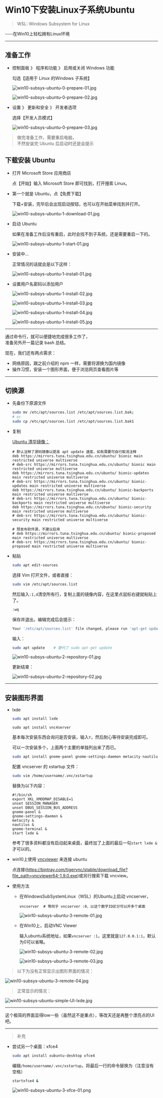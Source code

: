 # Win10下安装Linux子系统Ubuntu

> WSL: Windows Subsystem for Linux

----在Win10上轻松拥有Linux环境

---

## 准备工作

+ 控制面板 》 程序和功能 》 启用或关闭 Windows 功能

  勾选【适用于 Linux 的Windows 子系统】
    
  ![win10-subsys-ubuntu-0-prepare-01.jpg](https://s2.ax1x.com/2019/11/17/MrsgJg.jpg)

  ![win10-subsys-ubuntu-0-prepare-02.jpg](https://s2.ax1x.com/2019/11/17/Mrshyn.jpg)

+ 设置 》 更新和安全 》 开发者选项

  选择【开发人员模式】

  ![win10-subsys-ubuntu-0-prepare-03.jpg](https://s2.ax1x.com/2019/11/17/MrsRzj.jpg)

> 做完准备工作，需要重启电脑，  
  不然安装完 Ubuntu 后启动时还是会提示

## 下载安装 Ubuntu

+ 打开 Microsoft Store 应用商店

  点【开始】输入 Microsoft Store 即可找到，打开搜索 Linux。

+ 第一个就是 Ubuntu，点【免费下载】

  下载+安装，完毕后会出现启动按钮，也可以在开始菜单找到并打开。

  ![win10-subsys-ubuntu-1-download-01.jpg](https://s2.ax1x.com/2019/11/17/MrsfQs.jpg)

+ 启动 Ubuntu

  如果在准备工作后没有重启，此时会找不到子系统，还是需要重启一下的。

  ![win10-subsys-ubuntu-1-start-01.jpg](https://s2.ax1x.com/2019/11/17/MrT4de.jpg)

+ 安装中...

  正常情况的话就会是以下这样：

  ![win10-subsys-ubuntu-1-install-01.jpg](https://s2.ax1x.com/2019/11/17/MrscFS.jpg)

+ 设置用户名密码以添加用户  
  
  ![win10-subsys-ubuntu-1-install-02.jpg](https://s2.ax1x.com/2019/11/17/Mrs4Lq.jpg)

  ![win10-subsys-ubuntu-1-install-03.jpg](https://s2.ax1x.com/2019/11/17/MrToid.jpg)

  ![win10-subsys-ubuntu-1-install-04.jpg](https://s2.ax1x.com/2019/11/17/MrT5IH.jpg)

  ![win10-subsys-ubuntu-1-install-05.jpg](https://s2.ax1x.com/2019/11/17/MrTTJA.jpg)

---

通过命令行，就可以便捷地完成很多工作了，  
准备另外开一篇记录 bash 总结。  

现在，我们还有两点需求：

+ 网络原因，跟之前介绍的 npm 一样，需要将源换为国内镜像
+ 操作习惯，安装一个图形界面，便于浏览网页查看图片等

---

## 切换源

+ 先备份下原源文件
  ```bash
  sudo mv /etc/apt/sources.list /etc/apt/sources.list.bak;
  # or
  sudo cp /etc/apt/sources.list /etc/apt/sources.list.bak1
  ```

+ 复制

  [Ubuntu 清华镜像：](https://mirrors.tuna.tsinghua.edu.cn/help/ubuntu/)
  ```
  # 默认注释了源码镜像以提高 apt update 速度，如有需要可自行取消注释
  deb https://mirrors.tuna.tsinghua.edu.cn/ubuntu/ bionic main restricted universe multiverse
  # deb-src https://mirrors.tuna.tsinghua.edu.cn/ubuntu/ bionic main restricted universe multiverse
  deb https://mirrors.tuna.tsinghua.edu.cn/ubuntu/ bionic-updates main restricted universe multiverse
  # deb-src https://mirrors.tuna.tsinghua.edu.cn/ubuntu/ bionic-updates main restricted universe multiverse
  deb https://mirrors.tuna.tsinghua.edu.cn/ubuntu/ bionic-backports main restricted universe multiverse
  # deb-src https://mirrors.tuna.tsinghua.edu.cn/ubuntu/ bionic-backports main restricted universe multiverse
  deb https://mirrors.tuna.tsinghua.edu.cn/ubuntu/ bionic-security main restricted universe multiverse
  # deb-src https://mirrors.tuna.tsinghua.edu.cn/ubuntu/ bionic-security main restricted universe multiverse
  
  # 预发布软件源，不建议启用
  # deb https://mirrors.tuna.tsinghua.edu.cn/ubuntu/ bionic-proposed main restricted universe multiverse
  # deb-src https://mirrors.tuna.tsinghua.edu.cn/ubuntu/ bionic-proposed main restricted universe multiverse
  ```
  
+ 粘贴

  ```bash
  sudo apt edit-sources
  ```
  选择 Vim 打开文件，或者直接：
  ```bash
  sudo vim /etc/apt/sources.list
  ```
  然后输入`:1,d`清空所有行，复制上面的镜像内容，在这里点鼠标右键就粘贴上了。
  
  ```bash
  :wq
  ```
  保存并退出，编辑完成后会提示：
  ```bash
  Your '/etc/apt/sources.list' file changed, please run 'apt-get update'.maony@Hasee-201301:/etc/apt$
  ```
  输入：
  ```bash
  sudo apt update    # 替代了 sudo apt-get update
  ```

  ![win10-subsys-ubuntu-2-repository-01.jpg](https://s2.ax1x.com/2019/11/17/MrThZD.jpg)

  更新结束：
  
  ![win10-subsys-ubuntu-2-repository-02.jpg](https://s2.ax1x.com/2019/11/17/MrTOL8.jpg)

---

## 安装图形界面
+ lxde

  ```bash
  sudo apt install lxde
  ```

  ```bsh
  sudo apt install vnc4server
  ```

  基本每次安装东西会询问是否安装，输入`Y`，然后耐心等待安装完成即可。  

  可以一次安装多个，上面两个主要的单独列出来了而已。

  ```bash
  sudo apt install gnome-panel gnome-settings-daemon metacity nautilus gnome-terminal
  ```

  配置 vncserver 的 xstartup 文件：
  ```bash
  sudo vim /home/username/.vnc/xstartup
  ```
  替换为以下内容：
  ```
  #!/bin/sh
  export XKL_XMODMAP_DISABLE=1  
  unset SESSION_MANAGER  
  unset DBUS_SESSION_BUS_ADDRESS  
  gnome-panel &  
  gnome-settings-daemon &  
  metacity &  
  nautilus &  
  gnome-terminal &
  start lxde &
  ```
  参考了很多资料都没有启动起来桌面，最终加了上面的最后一句`start lxde &`才可以的。

+ win10上使用 [vncviewer](https://bintray.com/tigervnc/stable/download_file?file_path=vncviewer64-1.9.0.exe) 来连接 ubuntu

  点连接(https://bintray.com/tigervnc/stable/download_file?file_path=vncviewer64-1.9.0.exe)或另行搜索下载 vncview。

+ 使用方法
  
  - 在WindowsSubSystemLinux（WSL）的Ubuntu上启动 vncserver，
    ```
    vncserver  # 等同于 vncserver :0，以这个数字ID区分可以开多个桌面
    ```
    ![win10-subsys-ubuntu-3-remote-01.jpg](https://s2.ax1x.com/2019/11/17/MrTqQP.jpg)

  - 在Win10上，启动VNC Viewer

    输入ubuntu系统地址，如果`vncserver :1`，这里就是`127.0.0.1:1`，默认为0可以省略。

    ![win10-subsys-ubuntu-3-remote-02.jpg](https://s2.ax1x.com/2019/11/17/MrTLsf.jpg)

    ![win10-subsys-ubuntu-3-remote-03.jpg](https://s2.ax1x.com/2019/11/17/MrTjeS.jpg)

> 以下为没有正常显示出图形界面的情况：

  ![win10-subsys-ubuntu-3-remote-04.jpg](https://s2.ax1x.com/2019/11/17/MrTvdg.jpg)

> 正常显示的情况：

  ![win10-subsys-ubuntu-simple-UI-lxde.jpg](https://s2.ax1x.com/2019/11/17/MrTxoQ.jpg)

---

这个极简的界面显得low一些（虽然这不是重点），等改天还是再整个漂亮点的UI吧。

---

> 补充

+ 尝试另一个桌面：xfce4

  ```bash
  sudo apt install xubuntu-desktop xfce4
  ```
  编辑`/home/username/.vnc/xstartup`，将最后一行的命令替换为（注意没有空格）
  ```bash
  startxfce4 &
  ```
  ![win10-subsys-ubuntu-3-xfce-01.png](https://s2.ax1x.com/2019/11/17/Mr7Sij.png)
